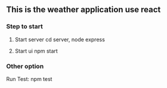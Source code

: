 ## This is the weather application use react

### Step to start

1. Start server
cd server, node express

2. Start ui
npm start

### Other option
Run Test: npm test